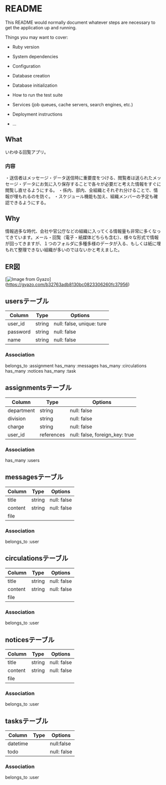 # README

This README would normally document whatever steps are necessary to get the
application up and running.

Things you may want to cover:

* Ruby version

* System dependencies

* Configuration

* Database creation

* Database initialization

* How to run the test suite

* Services (job queues, cache servers, search engines, etc.)

* Deployment instructions

* ...

## What
いわゆる回覧アプリ。
### 内容
・送信者はメッセージ・データ送信時に重要度をつける、閲覧者は送られたメッセージ・データにお気に入り保存することで各々が必要だと考えた情報をすぐに閲覧し直せるようにする。
・係内、部内、全組織とそれぞれ分けることで、情報が埋もれるのを防ぐ。
・スケジュール機能も加え、組織メンバーの予定も確認できるようにする。

## Why
情報過多な時代、会社や官公庁などの組織に入ってくる情報量も非常に多くなってきています。メール・回覧（電子・紙媒体どちらも含む）、様々な形式で情報が回ってきますが、１つのフォルダに多種多様のデータが入る、もしくは紙に埋もれて整理できない組織が多いのではないかと考えました。

## ER図

[![Image from Gyazo](https://gyazo.com/b32763adb8130bc0823306260fc37956.png)]
(https://gyazo.com/b32763adb8130bc0823306260fc37956)

## usersテーブル
|Column|Type|Options|
|------|----|-------|
|user_id|string|null: false, unique: ture|
|password|string|null: false|
|name|string|null: false|
### Association
belongs_to :assignment
has_many :messages
has_many :circulations
has_many :notices
has_many :task

## assignmentsテーブル
|Column|Type|Options|
|------|----|-------|
|department|string|null: false|
|division|string|null: false|
|charge|string|null: false|
|user_id|references|null: false, foreign_key: true|
### Association
has_many :users

## messagesテーブル
|Column|Type|Options|
|------|----|-------|
|title|string|null: false|
|content|string|null: false|
|file||
### Association
belongs_to :user

## circulationsテーブル
|Column|Type|Options|
|------|----|-------|
|title|string|null: false|
|content|string|null: false|
|file||
### Association
belongs_to :user

## noticesテーブル
|Column|Type|Options|
|------|----|-------|
|title|string|null: false|
|content|string|null: false|
|file||
### Association
belongs_to :user

## tasksテーブル
|Column|Type|Options|
|------|----|-------|
|datetime||null:false|
|todo||null: false|
### Association
belongs_to :user
